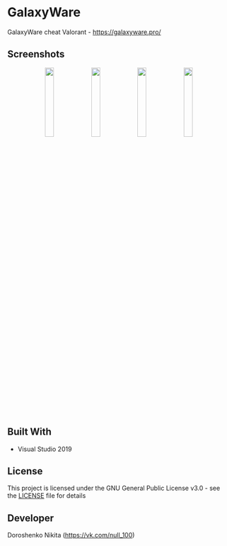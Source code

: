 # GalaxyWare
GalaxyWare cheat Valorant - https://galaxyware.pro/

## Screenshots

<p align="center">
  <img src="https://prnt.sc/1i1uevk" width="20%">
  <img src="https://prnt.sc/1i1uiji" width="20%">
  <img src="https://prnt.sc/1i1uqj5" width="20%">
  <img src="https://prnt.sc/1i1wxzg" width="20%">
</p>

## Built With
* Visual Studio 2019

## License
This project is licensed under the GNU General Public License v3.0 - see the [LICENSE](LICENSE) file for details

## Developer
Doroshenko Nikita (https://vk.com/null_100)
